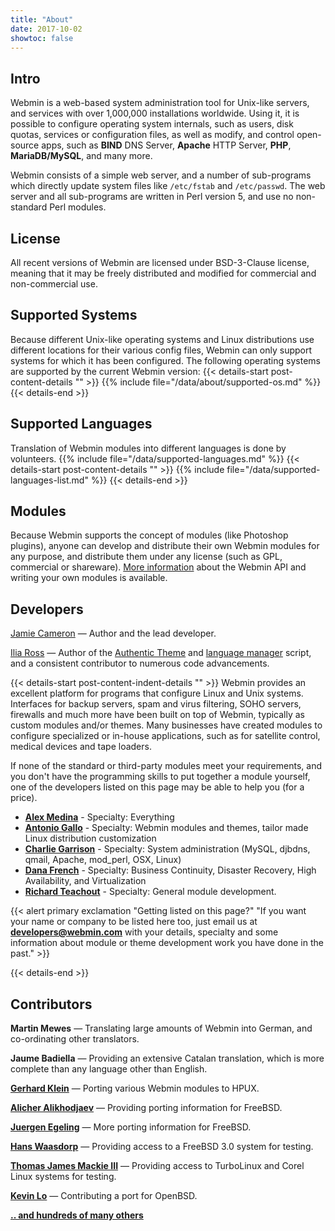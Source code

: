 ```yaml
---
title: "About"
date: 2017-10-02
showtoc: false
---
```


## Intro

Webmin is a web-based system administration tool for Unix-like servers, and services with over 1,000,000 installations worldwide. Using it, it is possible to configure operating system internals, such as users, disk quotas, services or configuration files, as well as modify, and control open-source apps, such as **BIND** DNS Server, **Apache** HTTP Server, **PHP**, **MariaDB/MySQL**, and many more.

Webmin consists of a simple web server, and a number of sub-programs which directly update system files like `/etc/fstab` and `/etc/passwd`. The web server and all sub-programs are written in Perl version 5, and use no non-standard Perl modules.

## License

All recent versions of Webmin are licensed under BSD-3-Clause license, meaning that it may be freely distributed and modified for commercial and non-commercial use.

## Supported Systems
Because different Unix-like operating systems and Linux distributions use different locations for their various config files, Webmin can only support systems for which it has been configured. The following operating systems are supported by the current Webmin version:
{{< details-start post-content-details "<i class='wm wm-linux'></i>"  >}}
{{% include file="/data/about/supported-os.md" %}}
{{< details-end >}}

## Supported Languages
Translation of Webmin modules into different languages is done by volunteers. {{% include file="/data/supported-languages.md" %}}
{{< details-start post-content-details "<i class='wm wm-language'></i>"  >}}
{{% include file="/data/supported-languages-list.md" %}}
{{< details-end >}}

## Modules
Because Webmin supports the concept of modules (like Photoshop plugins), anyone can develop and distribute their own Webmin modules for any purpose, and distribute them under any license (such as GPL, commercial or shareware). [More information](https://doxfer.webmin.com/Webmin/ModuleDevelopment) about the Webmin API and writing your own modules is available.

## Developers
[Jamie Cameron](/about-jamie) &mdash; Author and the lead developer.

[Ilia Ross](https://github.com/iliajie) &mdash; Author of the [Authentic Theme](https://github.com/webmin/authentic-theme) and [language manager](https://github.com/webmin/webmin/blob/master/bin/language-manager) script, and a consistent contributor to numerous code advancements.

{{< details-start post-content-indent-details "<i class='wm wm-users-cog'></i>"  >}}
Webmin provides an excellent platform for programs that configure Linux and Unix systems. Interfaces for backup servers, spam and virus filtering, SOHO servers, firewalls and much more have been built on top of Webmin, typically as custom modules and/or themes. Many businesses have created modules to configure specialized or in-house applications, such as for satellite control, medical devices and tape loaders.

If none of the standard or third-party modules meet your requirements, and you don't have the programming skills to put together a module yourself, one of the developers listed on this page may be able to help you (for a price).

* [**Alex Medina**](mailto:alex@alexmedina.name) - Specialty: Everything
* [**Antonio Gallo**](mailto:agx@linux.it) - Specialty: Webmin modules and themes, tailor made Linux distribution customization
* [**Charlie Garrison**](mailto:garrison@zeta.org.au) - Specialty: System administration (MySQL, djbdns, qmail, Apache, mod\_perl, OSX, Linux)
* [**Dana French**](dfrench@mtxia.com) - Specialty: Business Continuity, Disaster Recovery, High Availability, and Virtualization
* [**Richard Teachout**](http://www.teachout.com/) - Specialty: General module development.

{{< alert primary exclamation "Getting listed on this page?" "If you want your name or company to be listed here too, just email us at **[developers@webmin.com](mailto:developers@webmin.com)** with your details, specialty and some information about module or theme development work you have done in the past." >}}

{{< details-end >}}

## Contributors

**Martin Mewes** &mdash; Translating large amounts of Webmin into German, and co-ordinating other translators.

**Jaume Badiella** &mdash; Providing an extensive Catalan translation, which is more complete than any language other than English.

**[Gerhard Klein](mailto:gerhard@Klein-home.de)** &mdash; Porting various Webmin modules to HPUX.

**[Alicher Alikhodjaev](mailto:cher@park.ru)** &mdash; Providing porting information for FreeBSD.

**[Juergen Egeling](mailto:egeling@punkt.de)** &mdash; More porting information for FreeBSD.

**[Hans Waasdorp](mailto:hansw@imco.nl)** &mdash; Providing access to a FreeBSD 3.0 system for testing.

**[Thomas James Mackie III](mailto:tmackie@awak.com)** &mdash; Providing access to TurboLinux and Corel Linux systems for testing.

**[Kevin Lo](mailto:kevlo@openbsd.org)** &mdash; Contributing a port for OpenBSD.

**[.. and hundreds of many others](https://github.com/webmin/webmin/graphs/contributors)**


